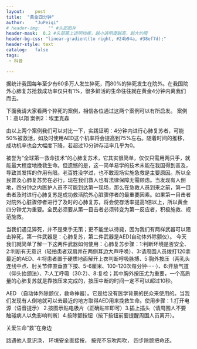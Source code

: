 ```yaml
---
layout:    post
title:  "黄金四分钟"
author:    "JuPeiqi"
# header-img:   "" #头部图片
header-mask:  0.2 #头部蒙上透明挡板，越小透明度越高，越大约暗
header-bg-css: "linear-gradient(to right, #24b94a, #38ef7d);"
header-style: text
catalog:   false
tags:
 - 科普

---
```


据统计我国每年至少有60多万人发生猝死，而80%的猝死发生在院外。在我国院外心肺复苏抢救成功率仅只有1%，很多鲜活的生命往往就在黄金4分钟内离我们而去。

下面我请大家看两个猝死的案例，相信各位通过这两个案例可以有所启发。
案例1：高以翔
案例2：埃里克森

由以上两个案例我们可以对比一下，实践证明：4分钟内进行心肺复苏者，可能50%被救活，如及时使用AED这个机率将会提高到75%左右。随着时间的推移，成功机率也会大幅度下降，若超过10分钟存活率几乎为0。

被誉为“全球第一救命技术”的心肺复苏术，它其实很简单，仅仅只需用两只手，就能最大程度地挽救生命。但遗憾的是，这一简单易学的技术未能在我国得到普及，导致其发挥的作用有限。老百姓没学过，也不敢现场实施急救是主要原因。所以全民普及心肺复苏势在必行，现在我们救人也有法律保障无需顾虑。当发现有人倒地，四分钟之内医护人员不可能到达第一现场，那么在急救人员到来之前，第一目击者及时进行心肺复苏是成功救活院外心脏骤停者的最重要因素。如果第一目击者对院外心脏骤停者进行了及时的心肺复苏，将会使存活率提高1倍以上，所以黄金四分钟尤为重要。全民必须要从第一目击者必须转变为第一反应者，积极施救、规范施救。

当我们遇见猝死，并不是束手无策；更不能坐以待毙，因为我们有两样武器可以阻击猝死，第一件武器是：心肺复苏，第二件武器是AED(自动体外除颤仪）。
今天我们就简单了解一下这两件武器如何使用：心肺复苏步骤：1:判断环境是否安全、2:判断有无意识（轻拍患者双肩并在两侧耳边大声呼唤）、3:请周围人员拨打120拿最近的AED、4:将患者置于硬质地面解开上衣判断呼吸脉搏、5:胸外按压（两乳头连线中点、肘关节伸直垂直下按、5-6厘米、100-120次每分钟······）、6:开放气道（仰头抬颌法）、7:人工呼吸（30:2）、8:复检；其中胸外按压尤为重要，一个高质量的心肺复苏就是靠按压来完成的，按压中断的时间一定不可以超过10秒。

AED （自动体外除颤仪，救命神器）。它是给没有医学背景的民众来使用的。当我们发现有人倒地就可以去最近的地方取得AED用来挽救生命。使用步骤：1.打开电源（语音提示） 2.按图示贴电极片（正确贴牢即可）3.插上插头（请周围人不要触碰病人以免影响判断）4.按除颤按钮（按下按钮前要提醒周围人员离开）。

关爱生命“救”在身边

路遇他人意识涣，
环境安全直接按，
按完不忘吹两吹，
四步除颤把命还。 